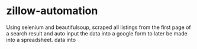 # zillow-automation
Using selenium and beautifulsoup, scraped all listings from the first page of a search result and auto input the data into a google form to later be made into a spreadsheet. data into
